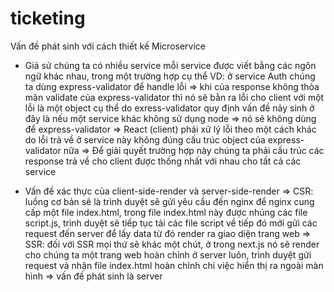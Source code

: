 # ticketing
Vấn đề phát sinh với cách thiết kế Microservice
+ Giả sử chúng ta có nhiều service mỗi service được viết bằng các ngôn ngữ khác nhau, trong một trường hợp cụ thể VD:
ở service Auth chúng ta dùng express-validator để handle lỗi => khi của response không thỏa mãn validate của express-validator thì nó sẽ bằn ra lỗi cho client với một lỗi là một object cụ thể do exress-validator quy định vấn đề nảy sinh ở đây là nếu một service khác không sử dụng node => nó sẽ không dùng để express-validator => React (client) phải xử lý lỗi theo một cách khác do lỗi trả về ở service này không đúng cấu trúc object của express-validator nữa
=> Để giải quyết trường hợp này chúng ta phải cấu trúc các response trả về cho client được thống nhất với nhau cho tất cả các service

- Vấn đề xác thực của client-side-render và server-side-render
=> CSR: luồng cơ bản sẽ là trình duyệt sẽ gửi yêu cầu đến nginx để nginx cung cấp một file index.html, trong file index.html này được nhúng các file script.js, trình duyệt sẽ tiếp tục tải các file script về tiếp đó mới gửi các request đến server để lấy data từ đó render ra giao diện trang web
=> SSR: đối với SSR mọi thứ sẽ khác một chút, ở trong next.js nó sẽ render cho chúng ta một trang web hoàn chỉnh ở server luôn, trình duyệt gửi request và nhận file index.html hoàn chỉnh chỉ việc hiển thị ra ngoài màn hình => vấn đề phát sinh là server 